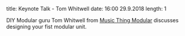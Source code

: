 title: Keynote Talk - Tom Whitwell
date: 16:00 29.9.2018
length: 1

DIY Modular guru Tom Whitwell from [Music Thing Modular](https://musicthing.co.uk/) discusses designing your fist modular unit.
